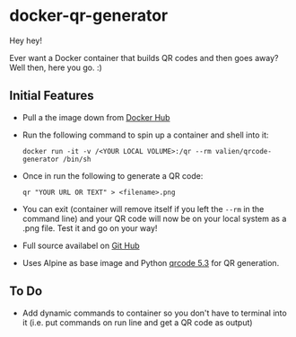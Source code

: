 # docker-qr-generator

Hey hey!

Ever want a Docker container that builds QR codes and then goes away? Well then, here you go. :)

## Initial Features

* Pull a the image down from [Docker Hub](https://hub.docker.com/r/valien/qrcode-generator/)
* Run the following command to spin up a container and shell into it:

    `docker run -it -v /<YOUR LOCAL VOLUME>:/qr --rm valien/qrcode-generator /bin/sh`

* Once in run the following to generate a QR code:
    
    `qr "YOUR URL OR TEXT" > <filename>.png`

* You can exit (container will remove itself if you left the `--rm` in the command line) and your QR code will now be on your local system as a .png file. Test it and go on your way!
* Full source availabel on [Git Hub](https://github.com/Valien/docker-qr-generator)
* Uses Alpine as base image and Python [qrcode 5.3](https://pypi.python.org/pypi/qrcode) for QR generation.

## To Do

* Add dynamic commands to container so you don't have to terminal into it (i.e. put commands on run line and get a QR code as output)